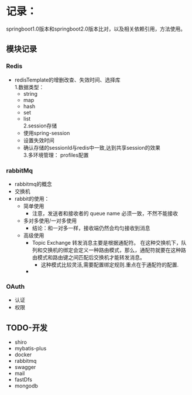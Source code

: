# 记录：

springboot1.0版本和springboot2.0版本比对，以及相关依赖引用，方法使用。

## 模块记录	
### Redis
   - redisTemplate的增删改查、失效时间、选择库    
    1.数据类型：
        - string
        - map
        - hash
        - set
        - list  
    2.session存储 
        - 使用spring-session
        - 设置失效时间    
        - 确认存储的sessionId与redis中一致,达到共享session的效果    
    3.多环境管理：
        profiles配置
        
### rabbitMq
- rabbitmq的概念
- 交换机
- rabbit的使用：
	-  简单使用
	    - 注意，发送者和接收者的 queue name 必须一致，不然不能接收
	-  多对多使用/一对多使用
	    - 结论：和一对多一样，接收端仍然会均匀接收到消息
	-  高级使用
	    - Topic Exchange 转发消息主要是根据通配符。 在这种交换机下，队列和交换机的绑定会定义一种路由模式，那么，通配符就要在这种路由模式和路由键之间匹配后交换机才能转发消息。
	        - 这种模式比较灵活,需要配置绑定规则.重点在于通配符的配置.
        - 

### OAuth
   - 认证
   - 权限
   
## TODO-开发
   - shiro
   - mybatis-plus
   - docker
   - rabbitmq
   - swagger
   - mail
   - fastDfs
   - mongodb
